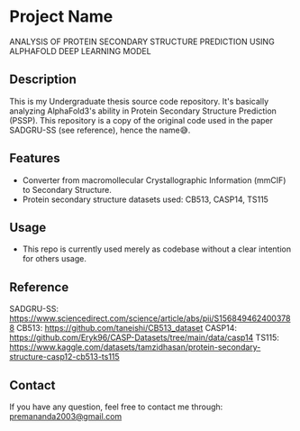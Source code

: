 # Project Name
ANALYSIS OF PROTEIN SECONDARY STRUCTURE PREDICTION USING ALPHAFOLD DEEP LEARNING MODEL 

## Description
This is my Undergraduate thesis source code repository. It's basically analyzing AlphaFold3's ability in Protein Secondary Structure Prediction (PSSP). 
This repository is a copy of the original code used in the paper SADGRU-SS (see reference), hence the name😅.

## Features
- Converter from macromollecular Crystallographic Information (mmCIF) to Secondary Structure.
- Protein secondary structure datasets used: CB513, CASP14, TS115

## Usage
- This repo is currently used merely as codebase without a clear intention for others usage.

## Reference
SADGRU-SS: https://www.sciencedirect.com/science/article/abs/pii/S1568494624003788
CB513: https://github.com/taneishi/CB513_dataset
CASP14: https://github.com/Eryk96/CASP-Datasets/tree/main/data/casp14
TS115: https://www.kaggle.com/datasets/tamzidhasan/protein-secondary-structure-casp12-cb513-ts115

## Contact
If you have any question, feel free to contact me through:
premananda2003@gmail.com
